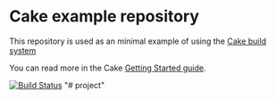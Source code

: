 # Cake example repository

This repository is used as an minimal example of using the [Cake build system](https://cakebuild.net)

You can read more in the Cake [Getting Started guide](https://cakebuild.net/docs/tutorials/getting-started).

[![Build Status](https://ci.appveyor.com/api/projects/status/dfi1xib48d9diiac?svg=true)](https://ci.appveyor.com/project/cakebuild/example)
"# project" 
